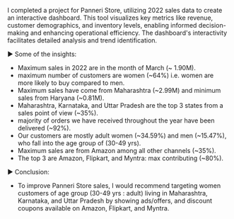 I completed a project for Panneri Store, utilizing 2022 sales data to create an interactive dashboard. This tool visualizes key metrics like revenue, customer demographics, and inventory levels, enabling informed decision-making and enhancing operational efficiency. The dashboard's interactivity facilitates detailed analysis and trend identification.


▶ Some of the insights:
- Maximum sales in 2022 are in the month of March (~ 1.90M).
- maximum number of customers are women (~64%) i.e. women are more likely to buy compared to men.
- Maximum sales have come from Maharashtra (~2.99M) and minimum sales from Haryana (~0.81M).
- Maharashtra, Karnataka, and Uttar Pradesh are the top 3 states from a sales point of view (~35%).
- majority of orders we have received throughout the year have been delivered (~92%).
- Our customers are mostly adult women (~34.59%) and men (~15.47%), who fall into the age group of (30-49 yrs).
- Maximum sales are from Amazon among all other channels (~35%).
- The top 3 are Amazon, Flipkart, and Myntra: max contributing (~80%).

▶ Conclusion:
- To improve Panneri Store sales, I would recommend targeting women customers of age group (30-49 yrs : adult) living in Maharashtra, Karnataka, and Uttar Pradesh by showing ads/offers, and discount coupons available on Amazon, Flipkart, and Myntra.
